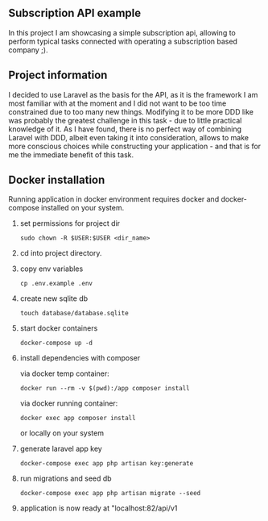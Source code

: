 ## Subscription API example

In this project I am showcasing a simple subscription api, allowing to perform typical tasks connected with operating
 a subscription based company ;).

## Project information

I decided to use Laravel as the basis for the API, as it is the framework I am most familiar with at the moment and
I did not want to be too time constrained due to too many new things. Modifying it to be more DDD like was probably
the greatest challenge in this task - due to little practical knowledge of it. As I have found, there is no perfect
way of combining Laravel with DDD, albeit even taking it into consideration, allows to make more conscious choices
while constructing your application - and that is for me the immediate benefit of this task.

## Docker installation

Running application in docker environment requires docker and docker-compose installed on your system.

1. set permissions for project dir

    ```
    sudo chown -R $USER:$USER <dir_name>
    ```

2. cd into project directory.

3. copy env variables

    ```
    cp .env.example .env
    ```

4. create new sqlite db

    ```
    touch database/database.sqlite
    ```

5. start docker containers

    ```
    docker-compose up -d
    ```

6. install dependencies with composer

    via docker temp container:
    ```
    docker run --rm -v $(pwd):/app composer install
    ```
    via docker running container:
    ```
    docker exec app composer install
    ```
    or locally on your system

7. generate laravel app key
    ```
    docker-compose exec app php artisan key:generate
    ```

8. run migrations and seed db
    ```
    docker-compose exec app php artisan migrate --seed
    ```

9. application is now ready at "localhost:82/api/v1
